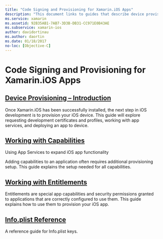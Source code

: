 ```yaml
---
title: "Code Signing and Provisioning for Xamarin.iOS Apps"
description: "This document links to guides that describe device provisioning, working with capabilities, working with entitlements, and the Info.plist file."
ms.service: xamarin
ms.assetid: 92B35AB1-7AB7-3D3B-DB31-CC971E0B43AE
ms.subservice: xamarin-ios
author: davidortinau
ms.author: daortin
ms.date: 01/18/2017
no-loc: [Objective-C]
---
```


# Code Signing and Provisioning for Xamarin.iOS Apps

## [Device Provisioning – Introduction](~/ios/get-started/installation/device-provisioning/index.md)

Once Xamarin.iOS has been successfully installed, the next step in iOS development is to provision your iOS device. This guide will explore requesting development certificates and profiles, working with app services, and deploying an app to device.

## [Working with Capabilities](capabilities/index.md)

Using App Services to expand iOS app functionality

Adding capabilities to an application often requires additional provisioning setup. This guide explains the setup needed for all capabilities.

## [Working with Entitlements](entitlements.md)

Entitlements are special app capabilities and security permissions granted to applications that are correctly configured to use them. This guide explains how to use them to provision your iOS app.

## [Info.plist Reference](infoplist-reference.md)

A reference guide for Info.plist keys.

